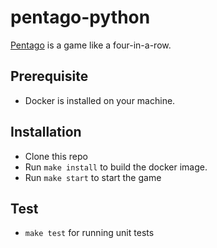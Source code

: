 # pentago-python

[Pentago](https://en.wikipedia.org/wiki/Pentago) is a game like a four-in-a-row.

## Prerequisite

- Docker is installed on your machine.

## Installation

- Clone this repo
- Run `make install` to build the docker image.
- Run `make start` to start the game

## Test

- `make test` for running unit tests

